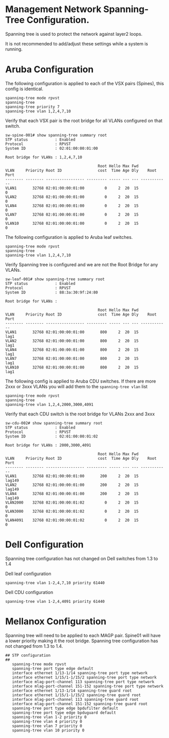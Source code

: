 # Management Network Spanning-Tree Configuration.

Spanning tree is used to protect the network against layer2 loops.

It is not recommended to add/adjust these settings while a system is running.

# Aruba Configuration

The following configuration is applied to each of the VSX pairs (Spines), this config is identical.
```
spanning-tree mode rpvst
spanning-tree
spanning-tree priority 7
spanning-tree vlan 1,2,4,7,10
```

Verify that each VSX pair is the root bridge for all VLANs configured on that switch.
```
sw-spine-001# show spanning-tree summary root
STP status            : Enabled
Protocol              : RPVST
System ID             : 02:01:00:00:01:00

Root bridge for VLANs : 1,2,4,7,10

                                         Root Hello Max Fwd
VLAN     Priority Root ID                cost  Time Age Dly    Root Port
-------- -------- ----------------- --------- ----- --- --- ------------
VLAN1       32768 02:01:00:00:01:00         0     2  20  15            0
VLAN2       32768 02:01:00:00:01:00         0     2  20  15            0
VLAN4       32768 02:01:00:00:01:00         0     2  20  15            0
VLAN7       32768 02:01:00:00:01:00         0     2  20  15            0
VLAN10      32768 02:01:00:00:01:00         0     2  20  15            0
```

The following configuration is applied to Aruba leaf switches.
```
spanning-tree mode rpvst
spanning-tree
spanning-tree vlan 1,2,4,7,10
```

Verify Spanning tree is configured and we are not the Root Bridge for any VLANs.

```
sw-leaf-001# show spanning-tree summary root
STP status            : Enabled
Protocol              : RPVST
System ID             : 88:3a:30:9f:24:80

Root bridge for VLANs :

                                         Root Hello Max Fwd
VLAN     Priority Root ID                cost  Time Age Dly    Root Port
-------- -------- ----------------- --------- ----- --- --- ------------
VLAN1       32768 02:01:00:00:01:00       800     2  20  15         lag1
VLAN2       32768 02:01:00:00:01:00       800     2  20  15         lag1
VLAN4       32768 02:01:00:00:01:00       800     2  20  15         lag1
VLAN7       32768 02:01:00:00:01:00       800     2  20  15         lag1
VLAN10      32768 02:01:00:00:01:00       800     2  20  15         lag1
```

The following config is applied to Aruba CDU switches.
If there are more 2xxx or 3xxx VLANs you will add them to the ```spanning-tree vlan``` list
```
spanning-tree mode rpvst
spanning-tree
spanning-tree vlan 1,2,4,2000,3000,4091
```

Verify that each CDU switch is the root bridge for VLANs 2xxx and 3xxx

```
sw-cdu-002# show spanning-tree summary root
STP status            : Enabled
Protocol              : RPVST
System ID             : 02:01:00:00:01:02

Root bridge for VLANs : 2000,3000,4091

                                         Root Hello Max Fwd
VLAN     Priority Root ID                cost  Time Age Dly    Root Port
-------- -------- ----------------- --------- ----- --- --- ------------
VLAN1       32768 02:01:00:00:01:00       200     2  20  15       lag149
VLAN2       32768 02:01:00:00:01:00       200     2  20  15       lag149
VLAN4       32768 02:01:00:00:01:00       200     2  20  15       lag149
VLAN2000    32768 02:01:00:00:01:02         0     2  20  15            0
VLAN3000    32768 02:01:00:00:01:02         0     2  20  15            0
VLAN4091    32768 02:01:00:00:01:02         0     2  20  15            0
```

# Dell Configuration
Spanning tree configuration has not changed on Dell switches from 1.3 to 1.4

Dell leaf configuration
```
spanning-tree vlan 1-2,4,7,10 priority 61440
```

Dell CDU configuration
```
spanning-tree vlan 1-2,4,4091 priority 61440
```

# Mellanox Configuration

Spanning tree will need to be applied to each MAGP pair.  Spine01 will have a lower priority making it the root bridge.
Spanning tree configuration has not changed from 1.3 to 1.4.

```
## STP configuration
##
   spanning-tree mode rpvst
   spanning-tree port type edge default
   interface ethernet 1/13-1/14 spanning-tree port type network
   interface ethernet 1/15/1-1/15/2 spanning-tree port type network
   interface mlag-port-channel 113 spanning-tree port type network
   interface mlag-port-channel 151-152 spanning-tree port type network
   interface ethernet 1/13-1/14 spanning-tree guard root
   interface ethernet 1/15/1-1/15/2 spanning-tree guard root
   interface mlag-port-channel 113 spanning-tree guard root
   interface mlag-port-channel 151-152 spanning-tree guard root
   spanning-tree port type edge bpdufilter default
   spanning-tree port type edge bpduguard default
   spanning-tree vlan 1-2 priority 0
   spanning-tree vlan 4 priority 0
   spanning-tree vlan 7 priority 0
   spanning-tree vlan 10 priority 0
```

